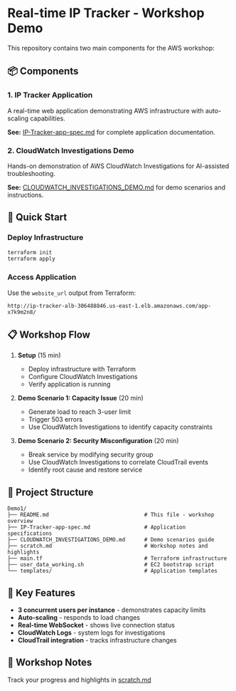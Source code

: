 # Real-time IP Tracker - Workshop Demo

This repository contains two main components for the AWS workshop:

## 📦 Components

### 1. IP Tracker Application
A real-time web application demonstrating AWS infrastructure with auto-scaling capabilities.

**See:** [IP-Tracker-app-spec.md](./IP-Tracker-app-spec.md) for complete application documentation.

### 2. CloudWatch Investigations Demo
Hands-on demonstration of AWS CloudWatch Investigations for AI-assisted troubleshooting.

**See:** [CLOUDWATCH_INVESTIGATIONS_DEMO.md](./CLOUDWATCH_INVESTIGATIONS_DEMO.md) for demo scenarios and instructions.

## 🚀 Quick Start

### Deploy Infrastructure
```bash
terraform init
terraform apply
```

### Access Application
Use the `website_url` output from Terraform:
```
http://ip-tracker-alb-306488846.us-east-1.elb.amazonaws.com/app-x7k9m2n8/
```

## 📋 Workshop Flow

1. **Setup** (15 min)
   - Deploy infrastructure with Terraform
   - Configure CloudWatch Investigations
   - Verify application is running

2. **Demo Scenario 1: Capacity Issue** (20 min)
   - Generate load to reach 3-user limit
   - Trigger 503 errors
   - Use CloudWatch Investigations to identify capacity constraints

3. **Demo Scenario 2: Security Misconfiguration** (20 min)
   - Break service by modifying security group
   - Use CloudWatch Investigations to correlate CloudTrail events
   - Identify root cause and restore service

## 📁 Project Structure

```
Demo1/
├── README.md                              # This file - workshop overview
├── IP-Tracker-app-spec.md                 # Application specifications
├── CLOUDWATCH_INVESTIGATIONS_DEMO.md      # Demo scenarios guide
├── scratch.md                             # Workshop notes and highlights
├── main.tf                                # Terraform infrastructure
├── user_data_working.sh                   # EC2 bootstrap script
└── templates/                             # Application templates
```

## 🔧 Key Features

- **3 concurrent users per instance** - demonstrates capacity limits
- **Auto-scaling** - responds to load changes
- **Real-time WebSocket** - shows live connection status
- **CloudWatch Logs** - system logs for investigations
- **CloudTrail integration** - tracks infrastructure changes

## 📝 Workshop Notes

Track your progress and highlights in [scratch.md](./scratch.md)
